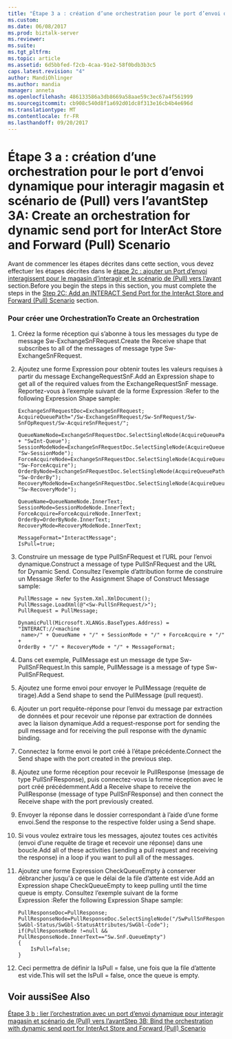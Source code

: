 ```yaml
---
title: "Étape 3 a : création d’une orchestration pour le port d’envoi dynamique pour interagir magasin et scénario (Pull) avant | Documents Microsoft"
ms.custom: 
ms.date: 06/08/2017
ms.prod: biztalk-server
ms.reviewer: 
ms.suite: 
ms.tgt_pltfrm: 
ms.topic: article
ms.assetid: 6d5bbfed-f2cb-4caa-91e2-58f0bdb3b3c5
caps.latest.revision: "4"
author: MandiOhlinger
ms.author: mandia
manager: anneta
ms.openlocfilehash: 486133586a3db8669a58aae59c3ec67a4f561999
ms.sourcegitcommit: cb908c540d8f1a692d01dc8f313e16cb4b4e696d
ms.translationtype: MT
ms.contentlocale: fr-FR
ms.lasthandoff: 09/20/2017
---
```

# <a name="step-3a-create-an-orchestration-for-dynamic-send-port-for-interact-store-and-forward-pull-scenario"></a><span data-ttu-id="aac3b-102">Étape 3 a : création d’une orchestration pour le port d’envoi dynamique pour interagir magasin et scénario de (Pull) vers l’avant</span><span class="sxs-lookup"><span data-stu-id="aac3b-102">Step 3A: Create an orchestration for dynamic send port for InterAct Store and Forward (Pull) Scenario</span></span>
<span data-ttu-id="aac3b-103">Avant de commencer les étapes décrites dans cette section, vous devez effectuer les étapes décrites dans le [étape 2c : ajouter un Port d’envoi interagissent pour le magasin d’interagir et le scénario de (Pull) vers l’avant](../../adapters-and-accelerators/fileact-interact/step-2c-add-interact-send-port-for-interact-store-and-forward-pull-scenario.md) section.</span><span class="sxs-lookup"><span data-stu-id="aac3b-103">Before you begin the steps in this section, you must complete the steps in the [Step 2C: Add an INTERACT Send Port for the InterAct Store and Forward (Pull) Scenario](../../adapters-and-accelerators/fileact-interact/step-2c-add-interact-send-port-for-interact-store-and-forward-pull-scenario.md) section.</span></span>  
  
### <a name="to-create-an-orchestration"></a><span data-ttu-id="aac3b-104">Pour créer une Orchestration</span><span class="sxs-lookup"><span data-stu-id="aac3b-104">To Create an Orchestration</span></span>  
  
1.  <span data-ttu-id="aac3b-105">Créez la forme réception qui s’abonne à tous les messages du type de message Sw-ExchangeSnFRequest.</span><span class="sxs-lookup"><span data-stu-id="aac3b-105">Create the Receive shape that subscribes to all of the messages of message type Sw-ExchangeSnFRequest.</span></span>  
  
2.  <span data-ttu-id="aac3b-106">Ajoutez une forme Expression pour obtenir toutes les valeurs requises à partir du message ExchangeRequestSnF.</span><span class="sxs-lookup"><span data-stu-id="aac3b-106">Add an Expression shape to get all of the required values from the ExchangeRequestSnF message.</span></span> <span data-ttu-id="aac3b-107">Reportez-vous à l’exemple suivant de la forme Expression :</span><span class="sxs-lookup"><span data-stu-id="aac3b-107">Refer to the following Expression Shape sample:</span></span>  
  
    ```  
    ExchangeSnFRequestDoc=ExchangeSnFRequest;  
    AcquireQueuePath="/Sw-ExchangeSnFRequest/Sw-SnFRequest/Sw-SnFOpRequest/Sw-AcquireSnFRequest/";  
  
    QueueNameNode=ExchangeSnFRequestDoc.SelectSingleNode(AcquireQueuePath + "SwInt-Queue");  
    SessionModeNode=ExchangeSnFRequestDoc.SelectSingleNode(AcquireQueuePath+ "Sw-SessionMode");  
    ForceAcquireNode=ExchangeSnFRequestDoc.SelectSingleNode(AcquireQueuePath+ "Sw-ForceAcquire");  
    OrderByNode=ExchangeSnFRequestDoc.SelectSingleNode(AcquireQueuePath+ "Sw-OrderBy");  
    RecoveryModeNode=ExchangeSnFRequestDoc.SelectSingleNode(AcquireQueuePath+ "Sw-RecoveryMode");  
  
    QueueName=QueueNameNode.InnerText;  
    SessionMode=SessionModeNode.InnerText;  
    ForceAcquire=ForceAcquireNode.InnerText;  
    OrderBy=OrderByNode.InnerText;  
    RecoveryMode=RecoveryModeNode.InnerText;  
  
    MessageFormat="InteractMessage";  
    IsPull=true;  
    ```  
  
3.  <span data-ttu-id="aac3b-108">Construire un message de type PullSnFRequest et l’URL pour l’envoi dynamique.</span><span class="sxs-lookup"><span data-stu-id="aac3b-108">Construct a message of type PullSnFRequest and the URL for Dynamic Send.</span></span> <span data-ttu-id="aac3b-109">Consultez l’exemple d’attribution forme de construire un Message :</span><span class="sxs-lookup"><span data-stu-id="aac3b-109">Refer to the Assignment Shape of Construct Message sample:</span></span>  
  
    ```  
    PullMessage = new System.Xml.XmlDocument();  
    PullMessage.LoadXml(@"<Sw-PullSnFRequest/>");  
    PullRequest = PullMessage;  
  
    DynamicPull(Microsoft.XLANGs.BaseTypes.Address) = "INTERACT://<machine  
     name>/" + QueueName + "/" + SessionMode + "/" + ForceAcquire + "/" +   
    OrderBy + "/" + RecoveryMode + "/" + MessageFormat;  
    ```  
  
4.  <span data-ttu-id="aac3b-110">Dans cet exemple, PullMessage est un message de type Sw-PullSnFRequest.</span><span class="sxs-lookup"><span data-stu-id="aac3b-110">In this sample, PullMessage is a message of type Sw-PullSnFRequest.</span></span>  
  
5.  <span data-ttu-id="aac3b-111">Ajoutez une forme envoi pour envoyer le PullMessage (requête de tirage).</span><span class="sxs-lookup"><span data-stu-id="aac3b-111">Add a Send shape to send the PullMessage (pull request).</span></span>  
  
6.  <span data-ttu-id="aac3b-112">Ajouter un port requête-réponse pour l’envoi du message par extraction de données et pour recevoir une réponse par extraction de données avec la liaison dynamique.</span><span class="sxs-lookup"><span data-stu-id="aac3b-112">Add a request-response port for sending the pull message and for receiving the pull response with the dynamic binding.</span></span>  
  
7.  <span data-ttu-id="aac3b-113">Connectez la forme envoi le port créé à l’étape précédente.</span><span class="sxs-lookup"><span data-stu-id="aac3b-113">Connect the Send shape with the port created in the previous step.</span></span>  
  
8.  <span data-ttu-id="aac3b-114">Ajoutez une forme réception pour recevoir le PullResponse (message de type PullSnFResponse), puis connectez-vous la forme réception avec le port créé précédemment.</span><span class="sxs-lookup"><span data-stu-id="aac3b-114">Add a Receive shape to receive the PullResponse (message of type PullSnFResponse) and then connect the Receive shape with the port previously created.</span></span>  
  
9. <span data-ttu-id="aac3b-115">Envoyer la réponse dans le dossier correspondant à l’aide d’une forme envoi.</span><span class="sxs-lookup"><span data-stu-id="aac3b-115">Send the response to the respective folder using a Send shape.</span></span>  
  
10. <span data-ttu-id="aac3b-116">Si vous voulez extraire tous les messages, ajoutez toutes ces activités (envoi d’une requête de tirage et recevoir une réponse) dans une boucle.</span><span class="sxs-lookup"><span data-stu-id="aac3b-116">Add all of these activities (sending a pull request and receiving the response) in a loop if you want to pull all of the messages.</span></span>  
  
11. <span data-ttu-id="aac3b-117">Ajoutez une forme Expression CheckQueueEmpty à conserver débrancher jusqu'à ce que le délai de la file d’attente est vide.</span><span class="sxs-lookup"><span data-stu-id="aac3b-117">Add an Expression shape CheckQueueEmpty to keep pulling until the time queue is empty.</span></span> <span data-ttu-id="aac3b-118">Consultez l’exemple suivant de la forme Expression :</span><span class="sxs-lookup"><span data-stu-id="aac3b-118">Refer the following Expression Shape sample:</span></span>  
  
    ```  
    PullResponseDoc=PullResponse;  
    PullResponseNode=PullResponseDoc.SelectSingleNode("/SwPullSnFResponse/  
    SwGbl-Status/SwGbl-StatusAttributes/SwGbl-Code");  
    if(PullResponseNode !=null && PullResponseNode.InnerText=="Sw.SnF.QueueEmpty")  
    {  
        IsPull=false;  
    }  
    ```  
  
12. <span data-ttu-id="aac3b-119">Ceci permettra de définir la IsPull = false, une fois que la file d’attente est vide.</span><span class="sxs-lookup"><span data-stu-id="aac3b-119">This will set the IsPull = false, once the queue is empty.</span></span>  
  
## <a name="see-also"></a><span data-ttu-id="aac3b-120">Voir aussi</span><span class="sxs-lookup"><span data-stu-id="aac3b-120">See Also</span></span>  
 [<span data-ttu-id="aac3b-121">Étape 3 b : lier l’orchestration avec un port d’envoi dynamique pour interagir magasin et scénario de (Pull) vers l’avant</span><span class="sxs-lookup"><span data-stu-id="aac3b-121">Step 3B: Bind the orchestration with dynamic send port for InterAct Store and Forward (Pull) Scenario</span></span>](../../adapters-and-accelerators/fileact-interact/step-3b-bind-orchestration-with-dynamic-send-port-for-interact-scenario.md)